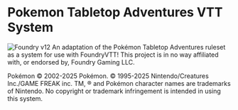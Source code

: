 # Pokemon Tabletop Adventures VTT System
![Foundry v12](https://img.shields.io/badge/foundry-v12-green)
An adaptation of the Pokémon Tabletop Adventures ruleset as a system for use with FoundryVTT!
This project is in no way affiliated with, or endorsed by, Foundry Gaming LLC.

Pokémon © 2002-2025 Pokémon. © 1995-2025 Nintendo/Creatures Inc./GAME FREAK inc. TM, ® and Pokémon character names are trademarks of Nintendo.
No copyright or trademark infringement is intended in using this system.
